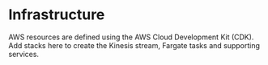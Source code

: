 # Infrastructure

AWS resources are defined using the AWS Cloud Development Kit (CDK).
Add stacks here to create the Kinesis stream, Fargate tasks and supporting services.
